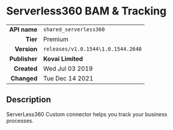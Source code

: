 # Serverless360 BAM & Tracking
| | |
|-:|-|
|**API name**|`shared_serverless360`|
|**Tier**|Premium|
|**Version**|`releases/v1.0.1544\1.0.1544.2640`|
|**Publisher**|**Kovai Limited**|
|**Created**|Wed Jul 03 2019|
|**Changed**|Tue Dec 14 2021|

## Description
ServerLess360 Custom connector helps you track your business processes.
